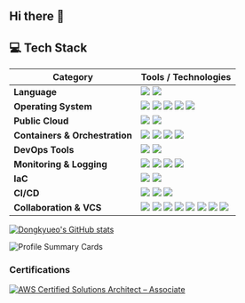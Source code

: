 ## Hi there 👋

<!--
**dongkyueo-ros/dongkyueo-ros** is a ✨ _special_ ✨ repository because its `README.md` (this file) appears on your GitHub profile.

Here are some ideas to get you started:

- 🔭 I’m currently working on ...
- 🌱 I’m currently learning ...
- 👯 I’m looking to collaborate on ...
- 🤔 I’m looking for help with ...
- 💬 Ask me about ...
- 📫 How to reach me: ...
- 😄 Pronouns: ...
- ⚡ Fun fact: ...
-->

## 💻 Tech Stack

| Category                      | Tools / Technologies |
|------------------------------|----------------------|
| **Language**             | ![](https://img.shields.io/badge/C++-00599C?style=flat&logo=C%2B%2B&logoColor=white) ![](https://img.shields.io/badge/Python-3766AB?style=flat&logo=Python&logoColor=white) |
| **Operating System**      | ![](https://img.shields.io/badge/Linux-FCC624?style=flat&logo=linux&logoColor=black) ![](https://img.shields.io/badge/Ubuntu-E95420?style=flat&logo=ubuntu&logoColor=white) ![](https://img.shields.io/badge/RHEL-EE0000?style=flat&logo=redhat&logoColor=white) ![](https://img.shields.io/badge/Rocky%20Linux-10B981?style=flat&logo=rockylinux&logoColor=white) ![](https://img.shields.io/badge/CentOS-262577?style=flat&logo=centos&logoColor=white) |
| **Public Cloud**          | ![](https://img.shields.io/badge/AWS-232F3E?style=flat&logo=amazonaws&logoColor=white) ![](https://img.shields.io/badge/Azure_AI-0078D4?style=flat&logo=azure&logoColor=white) |
| **Containers & Orchestration** | ![](https://img.shields.io/badge/Docker-2496ED?style=flat&logo=docker&logoColor=white) ![](https://img.shields.io/badge/Kubernetes-326CE5?style=flat&logo=kubernetes&logoColor=white) ![](https://img.shields.io/badge/KubeSpray-3D647F?style=flat&logo=kubernetes&logoColor=white) ![](https://img.shields.io/badge/EKS-FF9900?style=flat&logo=amazoneks&logoColor=white) |
| **DevOps Tools**          | ![](https://img.shields.io/badge/ArgoCD-EF7B4D?style=flat&logo=argo&logoColor=white) ![](https://img.shields.io/badge/Lens-3D90CE?style=flat&logo=lens&logoColor=white) |
| **Monitoring & Logging**  | ![](https://img.shields.io/badge/Grafana-F46800?style=flat&logo=grafana&logoColor=white) ![](https://img.shields.io/badge/Prometheus-E6522C?style=flat&logo=prometheus&logoColor=white) ![](https://img.shields.io/badge/Telegraf-3E4E88?style=flat&logo=influxdb&logoColor=white) ![](https://img.shields.io/badge/InfluxDB-22ADF6?style=flat&logo=influxdb&logoColor=white) |
| **IaC**                   | ![](https://img.shields.io/badge/Terraform-844FBA?style=flat&logo=terraform&logoColor=white) ![](https://img.shields.io/badge/Ansible-EE0000?style=flat&logo=ansible&logoColor=white) |
| **CI/CD**                 | ![](https://img.shields.io/badge/GitHub%20Actions-2088FF?style=flat&logo=githubactions&logoColor=white) ![](https://img.shields.io/badge/GitLab%20CI-FC6D26?style=flat&logo=gitlab&logoColor=white) ![](https://img.shields.io/badge/Bitbucket%20Pipeline-0052CC?style=flat&logo=bitbucket&logoColor=white) |
| **Collaboration & VCS**   | ![](https://img.shields.io/badge/Git-F05032?style=flat&logo=git&logoColor=white) ![](https://img.shields.io/badge/GitHub-181717?style=flat&logo=github&logoColor=white) ![](https://img.shields.io/badge/GitLab-FC6D26?style=flat&logo=gitlab&logoColor=white) ![](https://img.shields.io/badge/Bitbucket-0052CC?style=flat&logo=bitbucket&logoColor=white) ![](https://img.shields.io/badge/Jira-0053CC?style=flat&logo=jira&logoColor=white) ![](https://img.shields.io/badge/Confluence-172B4D?style=flat&logo=confluence&logoColor=white) ![](https://img.shields.io/badge/Notion-000000?style=flat&logo=notion&logoColor=white) ![](https://img.shields.io/badge/Slack-4A154B?style=flat&logo=slack&logoColor=white) |


[![Dongkyueo's GitHub stats](https://github-readme-stats.vercel.app/api?username=dongkyueo-ros&theme=swift)](https://github.com/dongkyueo-ros/github-readme-stats)

<!--[![trophy](https://github-profile-trophy.vercel.app/?username=dongkyueo-ros)](https://github.com/dongkyueo-ros/github-profile-trophy)-->

![Profile Summary Cards](https://github-profile-summary-cards.vercel.app/api/cards/profile-details?username=dongkyueo-ros&theme=vue)

### Certifications

<!--START_SECTION:badges-->
[![AWS Certified Solutions Architect – Associate](https://images.credly.com/size/110x110/images/0e284c3f-5164-4b21-8660-0d84737941bc/image.png)](http://www.credly.com/badges/6aed9606-ac65-462d-ae7d-dfed5942a2bd "AWS Certified Solutions Architect – Associate")
<!--END_SECTION:badges-->
